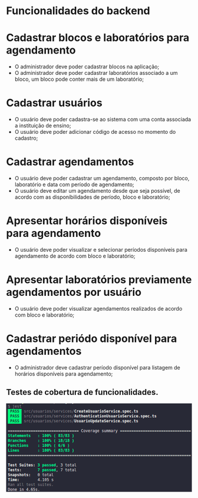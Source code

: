 # Funcionalidades do backend

# Cadastrar blocos e laboratórios para agendamento
 - O administrador deve poder cadastrar blocos na aplicação;
 - O administrador deve poder cadastrar laboratórios associado a um bloco, um bloco pode conter mais de um laboratório;

# Cadastrar usuários
 - O usuário deve poder cadastra-se ao sistema com uma conta associada a instituição de ensino;
 - O usuário deve poder adicionar código de acesso no momento do cadastro;

# Cadastrar agendamentos
 - O usuário deve poder cadastrar um agendamento, composto por bloco, laboratório e data com período de agendamento;
 - O usuário deve editar um agendamento desde que seja possível, de acordo com as disponíbilidades de período, bloco e laboratório;

# Apresentar horários disponíveis para agendamento
 - O usuário deve poder visualizar e selecionar períodos disponíveis para agendamento de acordo com bloco e laboratório;

# Apresentar laboratórios previamente agendamentos por usuário
 - O usuário deve poder visualizar agendamentos realizados de acordo com bloco e laboratório;

# Cadastrar periódo disponível para agendamentos 
- O administrador deve cadastrar período disponível para listagem de horários disponíveis para agendamento;
 
## Testes de cobertura de funcionalidades.

 <img alt='GitHub language count' src='.github/teste-atualizar-usuario-2021-04-25 18-18-57.png'>